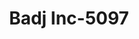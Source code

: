 ---
f_zip-code: 96150
f_state-code: CA
title: Badj Inc-5097
f_phone: 530-542-2435
f_city-only: South Lake Tahoe
f_address: 1233 Ski Run Blvd Ste 3 South Lake Tahoe
f_location-unique-id: '5097'
slug: badj-inc-5097
updated-on: '2024-05-30T13:46:58.046Z'
created-on: '2024-05-30T13:36:59.803Z'
published-on: '2024-05-30T13:54:32.469Z'
f_city-state: cms/city/south-lake-tahoe-ca.md
f_company: cms/company/badj-inc.md
f_state: cms/state/california.md
layout: '[payday-loan].html'
tags: payday-loan
---